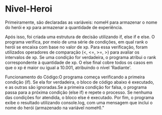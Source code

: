 # Nivel-Heroi

Primeiramente, são declaradas as variáveis: nomeH para armazenar o nome do herói e xp para armazenar a quantidade de experiência.

Após isso, foi criada uma estrutura de decisão utilizando if, else if e else. O programa verifica, por meio de uma série de condições, em qual rank o herói se encaixa com base no valor de xp. Para essa verificação, foram utilizados operadores de comparação (<, <=, >=, >) para avaliar os intervalos de xp. Se uma condição for verdadeira, o programa atribui o rank correspondente à quantidade de xp. O else final cobre todos os casos em que o xp é maior ou igual a 10.001, atribuindo o nível 'Radiante'.

Funcionamento do Código:O programa começa verificando a primeira condição (if). Se ela for verdadeira, o bloco de código abaixo é executado, e as outras são ignoradas.Se a primeira condição for falsa, o programa passa para a próxima condição (else if) e repete o processo.
Se nenhuma das condições for atendida, o bloco else é executado.
Por fim, o programa exibe o resultado utilizando console.log, com uma mensagem que inclui o nome do herói (armazenado na variável nomeH)."
